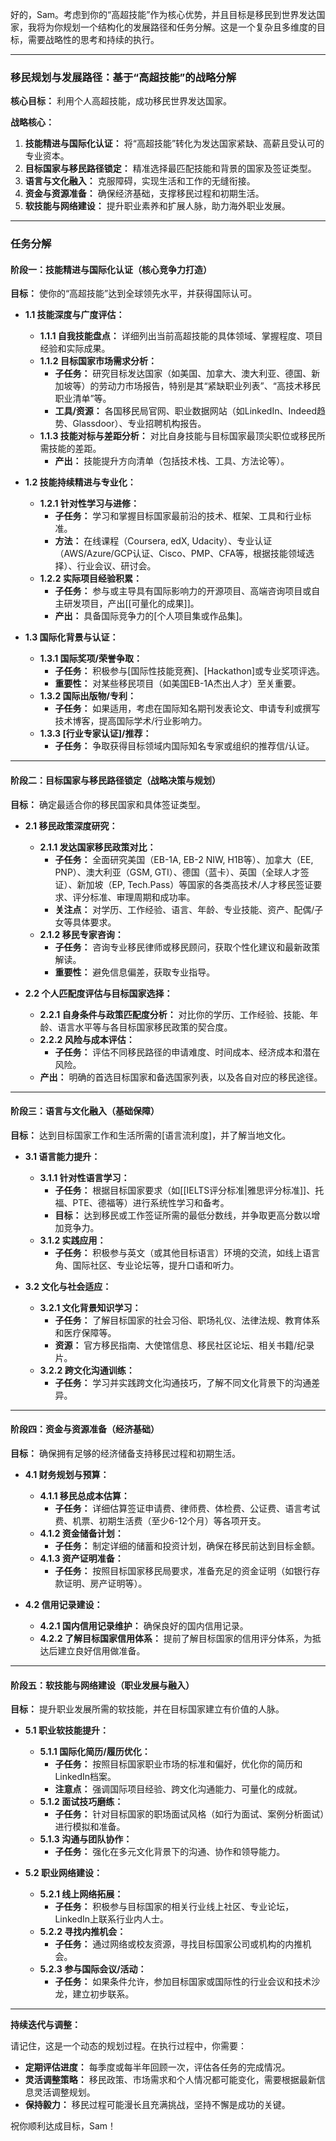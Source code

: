 好的，Sam。考虑到你的“高超技能”作为核心优势，并且目标是移民到世界发达国家，我将为你规划一个结构化的发展路径和任务分解。这是一个复杂且多维度的目标，需要战略性的思考和持续的执行。

---

### **移民规划与发展路径：基于“高超技能”的战略分解**

**核心目标：** 利用个人高超技能，成功移民世界发达国家。

**战略核心：**

1. **技能精进与国际化认证：** 将“高超技能”转化为发达国家紧缺、高薪且受认可的专业资本。
2. **目标国家与移民路径锁定：** 精准选择最匹配技能和背景的国家及签证类型。
3. **语言与文化融入：** 克服障碍，实现生活和工作的无缝衔接。
4. **资金与资源准备：** 确保经济基础，支撑移民过程和初期生活。
5. **软技能与网络建设：** 提升职业素养和扩展人脉，助力海外职业发展。

---

### **任务分解**

#### **阶段一：技能精进与国际化认证（核心竞争力打造）**

**目标：** 使你的“高超技能”达到全球领先水平，并获得国际认可。

- **1.1 技能深度与广度评估：**
    
    - **1.1.1 自我技能盘点：** 详细列出当前高超技能的具体领域、掌握程度、项目经验和实际成果。
    - **1.1.2 目标国家市场需求分析：**
        - **子任务：** 研究目标发达国家（如美国、加拿大、澳大利亚、德国、新加坡等）的劳动力市场报告，特别是其“紧缺职业列表”、“高技术移民职业清单”等。
        - **工具/资源：** 各国移民局官网、职业数据网站（如LinkedIn、Indeed趋势、Glassdoor）、专业招聘机构报告。
    - **1.1.3 技能对标与差距分析：** 对比自身技能与目标国家最顶尖职位或移民所需技能的差距。
        - **产出：** 技能提升方向清单（包括技术栈、工具、方法论等）。
- **1.2 技能持续精进与专业化：**
    
    - **1.2.1 针对性学习与进修：**
        - **子任务：** 学习和掌握目标国家最前沿的技术、框架、工具和行业标准。
        - **方法：** 在线课程（Coursera, edX, Udacity）、专业认证（AWS/Azure/GCP认证、Cisco、PMP、CFA等，根据技能领域选择）、行业会议、研讨会。
    - **1.2.2 实际项目经验积累：**
        - **子任务：** 参与或主导具有国际影响力的开源项目、高端咨询项目或自主研发项目，产出[[可量化的成果]]。
        - **产出：** 具备国际竞争力的[个人项目集或作品集]。
- **1.3 国际化背景与认证：**
    
    - **1.3.1 国际奖项/荣誉争取：**
        - **子任务：** 积极参与[国际性技能竞赛]、[Hackathon]或专业奖项评选。
        - **重要性：** 对某些移民项目（如美国EB-1A杰出人才）至关重要。
    - **1.3.2 国际出版物/专利：**
        - **子任务：** 如果适用，考虑在国际知名期刊发表论文、申请专利或撰写技术博客，提高国际学术/行业影响力。
    - **1.3.3 [行业专家认证]/推荐：**
        - **子任务：** 争取获得目标领域内国际知名专家或组织的推荐信/认证。

---

#### **阶段二：目标国家与移民路径锁定（战略决策与规划）**

**目标：** 确定最适合你的移民国家和具体签证类型。

- **2.1 移民政策深度研究：**
    
    - **2.1.1 发达国家移民政策对比：**
        - **子任务：** 全面研究美国（EB-1A, EB-2 NIW, H1B等）、加拿大（EE, PNP）、澳大利亚（GSM, GTI）、德国（蓝卡）、英国（全球人才签证）、新加坡（EP, Tech.Pass）等国家的各类高技术/人才移民签证要求、评分标准、审理周期和成功率。
        - **关注点：** 对学历、工作经验、语言、年龄、专业技能、资产、配偶/子女等具体要求。
    - **2.1.2 移民专家咨询：**
        - **子任务：** 咨询专业移民律师或移民顾问，获取个性化建议和最新政策解读。
        - **重要性：** 避免信息偏差，获取专业指导。
- **2.2 个人匹配度评估与目标国家选择：**
    
    - **2.2.1 自身条件与政策匹配度分析：** 对比你的学历、工作经验、技能、年龄、语言水平等与各目标国家移民政策的契合度。
    - **2.2.2 风险与成本评估：**
        - **子任务：** 评估不同移民路径的申请难度、时间成本、经济成本和潜在风险。
    - **产出：** 明确的首选目标国家和备选国家列表，以及各自对应的移民途径。

---

#### **阶段三：语言与文化融入（基础保障）**

**目标：** 达到目标国家工作和生活所需的[语言流利度]，并了解当地文化。

- **3.1 语言能力提升：**
    
    - **3.1.1 针对性语言学习：**
        - **子任务：** 根据目标国家要求（如[[IELTS评分标准|雅思评分标准]]、托福、PTE、德福等）进行系统性学习和备考。
        - **目标：** 达到移民或工作签证所需的最低分数线，并争取更高分数以增加竞争力。
    - **3.1.2 实践应用：**
        - **子任务：** 积极参与英文（或其他目标语言）环境的交流，如线上语言角、国际社区、专业论坛等，提升口语和听力。
- **3.2 文化与社会适应：**
    
    - **3.2.1 文化背景知识学习：**
        - **子任务：** 了解目标国家的社会习俗、职场礼仪、法律法规、教育体系和医疗保障等。
        - **资源：** 官方移民指南、大使馆信息、移民社区论坛、相关书籍/纪录片。
    - **3.2.2 跨文化沟通训练：**
        - **子任务：** 学习并实践跨文化沟通技巧，了解不同文化背景下的沟通差异。

---

#### **阶段四：资金与资源准备（经济基础）**

**目标：** 确保拥有足够的经济储备支持移民过程和初期生活。

- **4.1 财务规划与预算：**
    
    - **4.1.1 移民总成本估算：**
        - **子任务：** 详细估算签证申请费、律师费、体检费、公证费、语言考试费、机票、初期生活费（至少6-12个月）等各项开支。
    - **4.1.2 资金储备计划：**
        - **子任务：** 制定详细的储蓄和投资计划，确保在移民前达到目标金额。
    - **4.1.3 资产证明准备：**
        - **子任务：** 按照目标国家移民局要求，准备充足的资金证明（如银行存款证明、房产证明等）。
- **4.2 信用记录建设：**
    
    - **4.2.1 国内信用记录维护：** 确保良好的国内信用记录。
    - **4.2.2 了解目标国家信用体系：** 提前了解目标国家的信用评分体系，为抵达后建立良好信用做准备。

---

#### **阶段五：软技能与网络建设（职业发展与融入）**

**目标：** 提升职业发展所需的软技能，并在目标国家建立有价值的人脉。

- **5.1 职业软技能提升：**
    
    - **5.1.1 国际化简历/履历优化：**
        - **子任务：** 按照目标国家职业市场的标准和偏好，优化你的简历和LinkedIn档案。
        - **注意点：** 强调国际项目经验、跨文化沟通能力、可量化的成就。
    - **5.1.2 面试技巧磨练：**
        - **子任务：** 针对目标国家的职场面试风格（如行为面试、案例分析面试）进行模拟和准备。
    - **5.1.3 沟通与团队协作：**
        - **子任务：** 强化在多元文化背景下的沟通、协作和领导能力。
- **5.2 职业网络建设：**
    
    - **5.2.1 线上网络拓展：**
        - **子任务：** 积极参与目标国家的相关行业线上社区、专业论坛，LinkedIn上联系行业内人士。
    - **5.2.2 寻找内推机会：**
        - **子任务：** 通过网络或校友资源，寻找目标国家公司或机构的内推机会。
    - **5.2.3 参与国际会议/活动：**
        - **子任务：** 如果条件允许，参加目标国家或国际性的行业会议和技术沙龙，建立初步联系。

---

**持续迭代与调整：**

请记住，这是一个动态的规划过程。在执行过程中，你需要：

- **定期评估进度：** 每季度或每半年回顾一次，评估各任务的完成情况。
- **灵活调整策略：** 移民政策、市场需求和个人情况都可能变化，需要根据最新信息灵活调整规划。
- **保持毅力：** 移民过程可能漫长且充满挑战，坚持不懈是成功的关键。

祝你顺利达成目标，Sam！